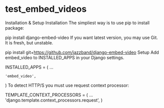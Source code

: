 # test_embed_videos

Installation & Setup
Installation
The simpliest way is to use pip to install package:

pip install django-embed-video
If you want latest version, you may use Git. It is fresh, but unstable.

pip install git+https://github.com/jazzband/django-embed-video
Setup
Add embed_video to INSTALLED_APPS in your Django settings.

INSTALLED_APPS = (
    ...

    'embed_video',
)
To detect HTTP/S you must use request context processor:

TEMPLATE_CONTEXT_PROCESSORS = (
    ...
    'django.template.context_processors.request',
)
